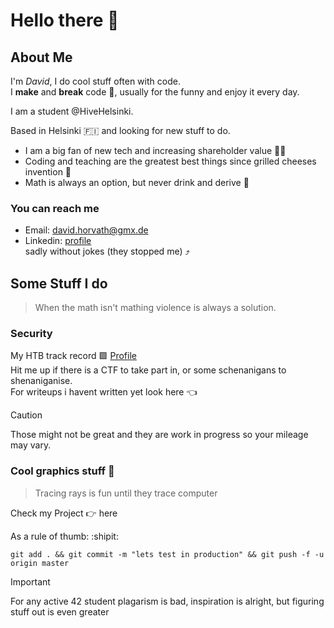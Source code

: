 # Hello there 👋

## About Me
I'm *David*, I do cool stuff often with code. <br/>
I **make** and **break** code :wrench:, usually for the funny and enjoy it every day. <br/>

I am a student @HiveHelsinki.

Based in Helsinki :finland: and looking for new stuff to do.
- I am a big fan of new tech and increasing shareholder value :technologist:
- Coding and teaching are the greatest best things since grilled cheeses invention :sandwich:
- Math is always an option, but never drink and derive :beers:
### You can reach me
- Email: david.horvath@gmx.de
- Linkedin: [profile](https://www.linkedin.com/in/david-horvath-9732082b1/)<br />
sadly without jokes (they stopped me) :arrow_heading_up:

## Some Stuff I do
> When the math isn't mathing violence is always a solution.
### Security
My HTB track record :green_square: [Profile](https://app.hackthebox.com/profile/1751580)<br/>
Hit me up if there is a CTF to take part in, or some schenanigans to shenaniganise. <br/>
For writeups i havent written yet look here :point_left: <br/>
> [!CAUTION]
> Those might not be great and they are work in progress so your mileage may vary.

### Cool graphics stuff :frog: 
> Tracing rays is fun until they trace computer

Check my Project :point_right: here <br/>
<!--
Peep these visuals: :eyes:
#### FDF

#### RT
-->
As a rule of thumb: :shipit: <br/>
```
git add . && git commit -m "lets test in production" && git push -f -u origin master
```
> [!IMPORTANT]
> For any active 42 student plagarism is bad, inspiration is alright, but figuring stuff out is even greater 
<!--
**DaveeHorvath/DaveeHorvath** is a ✨ _special_ ✨ repository because its `README.md` (this file) appears on your GitHub profile.

Here are some ideas to get you started:

- 🔭 I’m currently working on ...
- 🌱 I’m currently learning ...
- 👯 I’m looking to collaborate on ...
- 🤔 I’m looking for help with ...
- 💬 Ask me about ...
- 📫 How to reach me: ...
- 😄 Pronouns: ...
- ⚡ Fun fact: ...
-->
